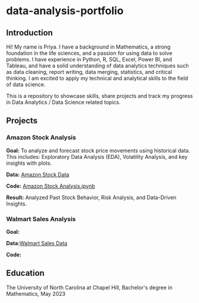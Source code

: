 # data-analysis-portfolio
## Introduction
Hi! My name is Priya. I have a background in Mathematics, a strong foundation in the life sciences, and a passion for using data to solve problems. I have experience in Python, R, SQL, Excel, Power BI, and Tableau, and have a solid understanding of data analytics techniques such as data cleaning, report writing, data merging, statistics, and critical thinking. I am excited to apply my technical and analytical skills to the field of data science.

This is a repository to showcase skills, share projects and track my progress in Data Analytics / Data Science related topics.

## Projects

### Amazon Stock Analysis

**Goal:** To analyze and forecast stock price movements using historical data. This includes: Exploratory Data Analysis (EDA), Volatility Analysis, and key insights with plots. 

**Data:** [Amazon Stock Data](https://github.com/priyagpatel/data-analysis-portfolio/blob/e583e568bdb32be442f27925fb5f715dc2dd7c96/AMZN.csv)

**Code:** [Amazon Stock Analysis.ipynb](https://github.com/priyagpatel/data-analysis-portfolio/blob/aa03b165d366c64bbe6c95b2a6fdb6a7e80ce9d9/Amazon%20Stock%20Analysis.ipynb)

**Result:** Analyzed Past Stock Behavior, Risk Analysis, and Data-Driven Insights. 

### Walmart Sales Analysis

**Goal:** 

**Data:**[Walmart Sales Data](https://github.com/priyagpatel/data-analysis-portfolio/blob/2beb955c43a995d8e0c70745a59bc04d54e0d188/walmartsales.csv)

**Code:**

## Education
The University of North Carolina at Chapel Hill, Bachelor's degree in Mathematics, May 2023

